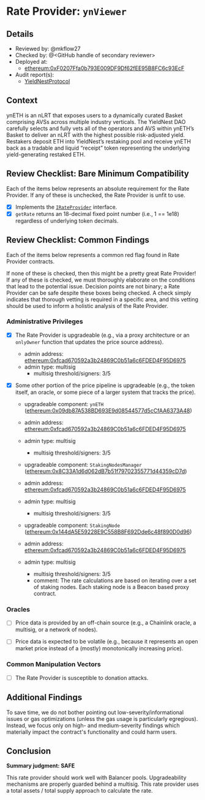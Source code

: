 # Rate Provider: `ynViewer`

## Details
- Reviewed by: @mkflow27
- Checked by: @\<GitHub handle of secondary reviewer\>
- Deployed at:
    - [ethereum:0xF0207Ffa0b793E009DF9Df62fEE95B8FC6c93EcF](https://etherscan.io/address/0xf0207ffa0b793e009df9df62fee95b8fc6c93ecf#readProxyContract)
- Audit report(s):
    - [YieldNestProtocol](https://docs.yieldnest.finance/security/audits)

## Context
ynETH is an nLRT that exposes users to a dynamically curated Basket comprising AVSs across multiple industry verticals. The YieldNest DAO carefully selects and fully vets all of the operators and AVS within ynETH’s Basket to deliver an nLRT with the highest possible risk-adjusted yield.
Restakers deposit ETH into YieldNest’s restaking pool and receive ynETH back as a tradable and liquid “receipt” token representing the underlying yield-generating restaked ETH.

## Review Checklist: Bare Minimum Compatibility
Each of the items below represents an absolute requirement for the Rate Provider. If any of these is unchecked, the Rate Provider is unfit to use.

- [x] Implements the [`IRateProvider`](https://github.com/balancer/balancer-v2-monorepo/blob/bc3b3fee6e13e01d2efe610ed8118fdb74dfc1f2/pkg/interfaces/contracts/pool-utils/IRateProvider.sol) interface.
- [x] `getRate` returns an 18-decimal fixed point number (i.e., 1 == 1e18) regardless of underlying token decimals.

## Review Checklist: Common Findings
Each of the items below represents a common red flag found in Rate Provider contracts.

If none of these is checked, then this might be a pretty great Rate Provider! If any of these is checked, we must thoroughly elaborate on the conditions that lead to the potential issue. Decision points are not binary; a Rate Provider can be safe despite these boxes being checked. A check simply indicates that thorough vetting is required in a specific area, and this vetting should be used to inform a holistic analysis of the Rate Provider.

### Administrative Privileges
- [x] The Rate Provider is upgradeable (e.g., via a proxy architecture or an `onlyOwner` function that updates the price source address).
    - admin address: [ethereum:0xfcad670592a3b24869C0b51a6c6FDED4F95D6975](https://etherscan.io/address/0xfcad670592a3b24869C0b51a6c6FDED4F95D6975)
    - admin type: multisig
        - multisig threshold/signers: 3/5

- [x] Some other portion of the price pipeline is upgradeable (e.g., the token itself, an oracle, or some piece of a larger system that tracks the price). 
    - upgradeable component: `ynETH` ([ethereum:0x09db87A538BD693E9d08544577d5cCfAA6373A48](https://etherscan.io/address/0x09db87A538BD693E9d08544577d5cCfAA6373A48#readProxyContract))
    - admin address: [ethereum:0xfcad670592a3b24869C0b51a6c6FDED4F95D6975](https://etherscan.io/address/0xfcad670592a3b24869C0b51a6c6FDED4F95D6975)
    - admin type: multisig
        - multisig threshold/signers: 3/5

    - upgradeable component: `StakingNodesManager` ([ethereum:0x8C33A1d6d062dB7b51f79702355771d44359cD7d](https://etherscan.io/address/0x8C33A1d6d062dB7b51f79702355771d44359cD7d))
    - admin address: [ethereum:0xfcad670592a3b24869C0b51a6c6FDED4F95D6975](https://etherscan.io/address/0xfcad670592a3b24869C0b51a6c6FDED4F95D6975)
    - admin type: multisig
        - multisig threshold/signers: 3/5

    - upgradeable component: `StakingNode` ([ethereum:0x144dA5E59228E9C558B8F692Dde6c48f890D0d96](https://etherscan.io/address/0x144dA5E59228E9C558B8F692Dde6c48f890D0d96#code))
    - admin address: [ethereum:0xfcad670592a3b24869C0b51a6c6FDED4F95D6975](https://etherscan.io/address/0xfcad670592a3b24869C0b51a6c6FDED4F95D6975)
    - admin type: multisig
        - multisig threshold/signers: 3/5
        - comment: The rate calculations are based on iterating over a set of staking nodes. Each staking node is a Beacon based proxy contract. 
    
        
### Oracles
- [ ] Price data is provided by an off-chain source (e.g., a Chainlink oracle, a multisig, or a network of nodes).

- [ ] Price data is expected to be volatile (e.g., because it represents an open market price instead of a (mostly) monotonically increasing price).

### Common Manipulation Vectors
- [ ] The Rate Provider is susceptible to donation attacks.

## Additional Findings
To save time, we do not bother pointing out low-severity/informational issues or gas optimizations (unless the gas usage is particularly egregious). Instead, we focus only on high- and medium-severity findings which materially impact the contract's functionality and could harm users.

## Conclusion
**Summary judgment: SAFE**

This rate provider should work well with Balancer pools. Upgradeability mechanisms are properly guarded behind a multisig. This rate provider uses a total assets / total supply approach to calculate the rate. 
